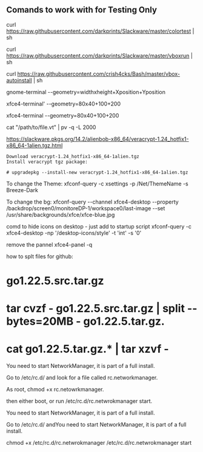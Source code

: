 ## Comands to work with for Testing Only

curl https://raw.githubusercontent.com/darkprints/Slackware/master/colortest | sh

curl https://raw.githubusercontent.com/darkprints/Slackware/master/vboxrun | sh


curl https://raw.githubusercontent.com/crish4cks/Bash/master/vbox-autoinstall | sh


gnome-terminal --geometry=widthxheight+Xposition+Yposition

xfce4-terminal'
 --geometry=80x40+100+200
 
 
xfce4-terminal --geometry=80x40+100+200


cat "/path/to/file.vt" | pv -q -L 2000


https://slackware.pkgs.org/14.2/alienbob-x86_64/veracrypt-1.24_hotfix1-x86_64-1alien.tgz.html

    Download veracrypt-1.24_hotfix1-x86_64-1alien.tgz
    Install veracrypt tgz package:

    # upgradepkg --install-new veracrypt-1.24_hotfix1-x86_64-1alien.tgz

To change the Theme:
xfconf-query -c xsettings -p /Net/ThemeName -s Breeze-Dark


To change the bg:
xfconf-query --channel xfce4-desktop --property /backdrop/screen0/monitoreDP-1/workspace0/last-image --set /usr/share/backgrounds/xfce/xfce-blue.jpg

comd to hide icons on desktop - just add to startup script
xfconf-query -c xfce4-desktop -np '/desktop-icons/style' -t 'int' -s '0'

remove the pannel
xfce4-panel -q


how to splt files for github:
# go1.22.5.src.tar.gz
# tar cvzf - go1.22.5.src.tar.gz | split --bytes=20MB - go1.22.5.tar.gz.
# cat go1.22.5.tar.gz.* | tar xzvf -




You need to start NetworkManager, it is part of a full install.

Go to /etc/rc.d/ and look for a file called rc.networkmanager.

As root, chmod +x rc.netowrkmanager. 

then either boot, or run /etc/rc.d/rc.netwrokmanager start.

You need to start NetworkManager, it is part of a full install.

Go to /etc/rc.d/ andYou need to start NetworkManager, it is part of a full install.

chmod +x /etc/rc.d/rc.netwrokmanager
/etc/rc.d/rc.netwrokmanager start
